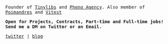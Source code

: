 
<samp>
  
Founder of [Tinylibs](https://github.com/tinylibs) and [Pheno Agency](https://github.com/Pheno-agency). Also member of [Poimandres](https://github.com/pmndrs) and [Vitest](https://github.com/vitest-dev)

**Open for Projects, Contracts, Part-time and Full-time jobs! Send me a DM on Twitter or an Email.**
  
[twitter](https://twitter.com/aslemammadam) |
[blog](https://bugged.dev)

</samp>

